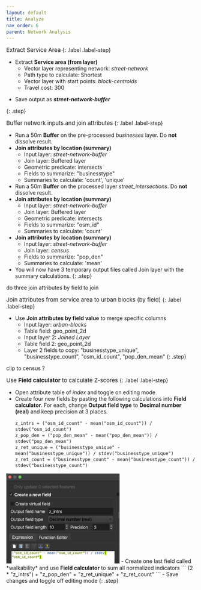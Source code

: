 ```yaml
---
layout: default
title: Analyze
nav_order: 6
parent: Network Analysis
---
```


<span style="font-size:15px;"> Extract Service Area
</span> 
{: .label .label-step} 
- Extract **Service area (from layer)**</b>
  * Vector layer representing network: *street-network*
  * Path type to calculate: Shortest
  * Vector layer with start points: *block-centroids*
  * Travel cost: 300 
* Save output as ***street-network-buffer*** 
<!--issue is that fid isnt saved and subsequent joins output each join layer and dont join atts to initial table-->
{: .step}

<span style="font-size:15px;"> Buffer network inputs and join attributes
</span>
{: .label .label-step} 
- Run a 50m **Buffer** on the pre-processed *businesses* layer. Do **not** dissolve result. 
- **Join attributes by location (summary)** 
  * Input layer: *street-network-buffer*
  * Join layer: Buffered layer
  * Geometric predicate: intersects
  * Fields to summarize: "businesstype"
  * Summaries to calculate: 'count', 'unique'
- Run a 50m **Buffer** on the processed layer *street_intersections*. Do **not** dissolve result. 
- **Join attributes by location (summary)** 
  * Input layer:  *street-network-buffer*
  * Join layer: Buffered layer
  * Geometric predicate: intersects
  * Fields to summarize: "osm_id"
  * Summaries to calculate: 'count'      
- **Join attributes by location (summary)** 
  * Input layer: *street-network-buffer*
  * Join layer: *census*
  * Fields to summarize: "pop_den"
  * Summaries to calculate: 'mean'
- You will now have 3 temporary output files called Join layer with the summary calculations. 
{: .step}

do three join attributes by field to join 

<span style="font-size:15px;"> Join attributes from service area to urban blocks (by field)
</span> 
{: .label .label-step}
- Use <b>Join attributes by field value</b> to merge specific columns 
  * Input layer: <i>urban-blocks</i>
  * Table field: geo_point_2d
  * Input layer 2: *Joined Layer*
  * Table field 2: geo_point_2d
  * Layer 2 fields to copy: "businesstype_unique", "businesstype_count", "osm_id_count", "pop_den_mean"
{: .step}

clip to census ? 

<span style="font-size:15px;"> Use <b>Field calculator</b> to calculate Z-scores 
</span> 
{: .label .label-step}
- Open attribute table of *index* and toggle on editing mode
- Create four new fields by pasting the following calculations into **Field calculator**. For each, change **Output field type** to **Decimal number (real)** and keep precision at 3 places. 
  ```
  z_intrs = ("osm_id_count" - mean("osm_id_count")) / stdev("osm_id_count")
  z_pop_den = ("pop_den_mean" - mean("pop_den_mean")) / stdev("pop_den_mean")
  z_ret_unique = ("businesstype_unique" - mean("businesstype_unique")) / stdev("businesstype_unique")
  z_ret_count = ("businesstype_count" - mean("businesstype_count")) / stdev("businesstype_count")
  ```
<img src="./images/field-calculator_20230608.jpg" style="width:60%">
- Create one last field called *walkability* and use <b>Field calculator</b> to sum all normalized indicators
  ```
  (2 * "z_intrs") + "z_pop_den" + "z_ret_unique" + "z_ret_count"
  ```
- Save changes and toggle off editing mode
{: .step}